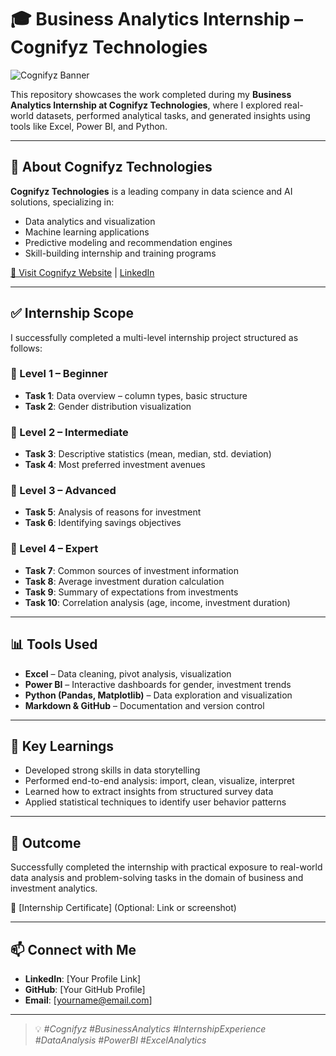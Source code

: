 # 🎓 Business Analytics Internship – Cognifyz Technologies

![Cognifyz Banner](https://www.cognifyz.com/images/logo-dark.png) <!-- (Optional: Use a hosted image or remove this line if not available) -->

This repository showcases the work completed during my **Business Analytics Internship at Cognifyz Technologies**, where I explored real-world datasets, performed analytical tasks, and generated insights using tools like Excel, Power BI, and Python.

---

## 🏢 About Cognifyz Technologies

**Cognifyz Technologies** is a leading company in data science and AI solutions, specializing in:
- Data analytics and visualization
- Machine learning applications
- Predictive modeling and recommendation engines
- Skill-building internship and training programs

[🔗 Visit Cognifyz Website](http://www.cognifyz.com/) | [LinkedIn](https://www.linkedin.com/company/cognifyz-techonologies/)

---

## ✅ Internship Scope

I successfully completed a multi-level internship project structured as follows:

### 🔹 Level 1 – Beginner
- **Task 1**: Data overview – column types, basic structure
- **Task 2**: Gender distribution visualization

### 🔹 Level 2 – Intermediate
- **Task 3**: Descriptive statistics (mean, median, std. deviation)
- **Task 4**: Most preferred investment avenues

### 🔹 Level 3 – Advanced
- **Task 5**: Analysis of reasons for investment
- **Task 6**: Identifying savings objectives

### 🔹 Level 4 – Expert
- **Task 7**: Common sources of investment information
- **Task 8**: Average investment duration calculation
- **Task 9**: Summary of expectations from investments
- **Task 10**: Correlation analysis (age, income, investment duration)

---

## 📊 Tools Used

- **Excel** – Data cleaning, pivot analysis, visualization
- **Power BI** – Interactive dashboards for gender, investment trends
- **Python (Pandas, Matplotlib)** – Data exploration and visualization
- **Markdown & GitHub** – Documentation and version control

---

## 🧠 Key Learnings

- Developed strong skills in data storytelling
- Performed end-to-end analysis: import, clean, visualize, interpret
- Learned how to extract insights from structured survey data
- Applied statistical techniques to identify user behavior patterns

---

## 🎯 Outcome

Successfully completed the internship with practical exposure to real-world data analysis and problem-solving tasks in the domain of business and investment analytics.

📄 [Internship Certificate] (Optional: Link or screenshot)

---

## 📫 Connect with Me

- **LinkedIn**: [Your Profile Link]
- **GitHub**: [Your GitHub Profile]
- **Email**: [yourname@email.com]

---

> 💡 _#Cognifyz #BusinessAnalytics #InternshipExperience #DataAnalysis #PowerBI #ExcelAnalytics_

